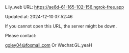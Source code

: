 Lily_web URL: https://ae6d-61-165-102-156.ngrok-free.app

Updated at: 2024-12-10 07:52:46

If you cannot open this URL, the server might be down.

Please contact: 

goley04@foxmail.com Or Wechat:GL_yeaH